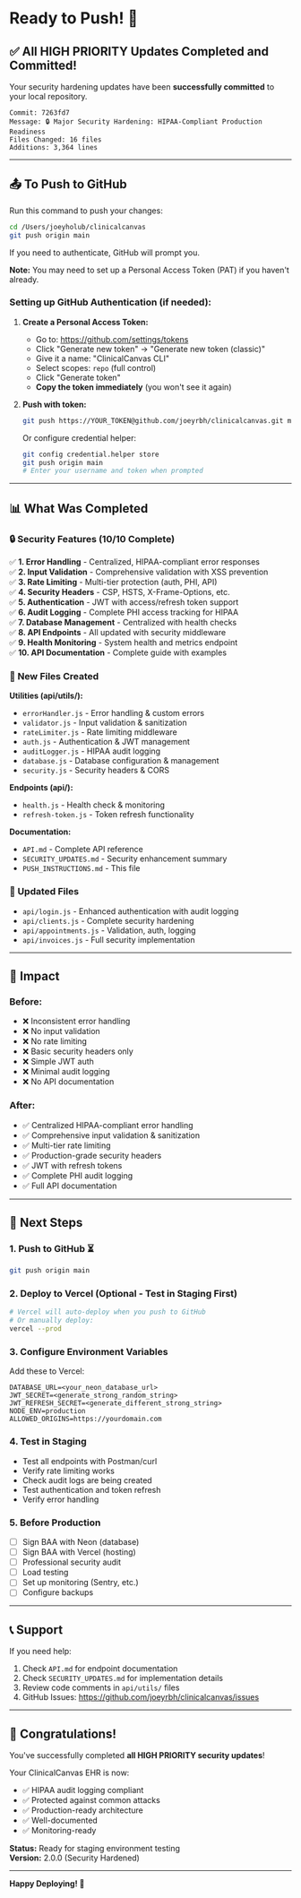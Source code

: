 # Ready to Push! 🚀

## ✅ All HIGH PRIORITY Updates Completed and Committed!

Your security hardening updates have been **successfully committed** to your local repository.

```
Commit: 7263fd7
Message: 🔒 Major Security Hardening: HIPAA-Compliant Production Readiness
Files Changed: 16 files
Additions: 3,364 lines
```

---

## 📤 To Push to GitHub

Run this command to push your changes:

```bash
cd /Users/joeyholub/clinicalcanvas
git push origin main
```

If you need to authenticate, GitHub will prompt you.

**Note:** You may need to set up a Personal Access Token (PAT) if you haven't already.

### Setting up GitHub Authentication (if needed):

1. **Create a Personal Access Token:**
   - Go to: https://github.com/settings/tokens
   - Click "Generate new token" → "Generate new token (classic)"
   - Give it a name: "ClinicalCanvas CLI"
   - Select scopes: `repo` (full control)
   - Click "Generate token"
   - **Copy the token immediately** (you won't see it again)

2. **Push with token:**
   ```bash
   git push https://YOUR_TOKEN@github.com/joeyrbh/clinicalcanvas.git main
   ```

   Or configure credential helper:
   ```bash
   git config credential.helper store
   git push origin main
   # Enter your username and token when prompted
   ```

---

## 📊 What Was Completed

### 🔒 Security Features (10/10 Complete)

✅ **1. Error Handling** - Centralized, HIPAA-compliant error responses  
✅ **2. Input Validation** - Comprehensive validation with XSS prevention  
✅ **3. Rate Limiting** - Multi-tier protection (auth, PHI, API)  
✅ **4. Security Headers** - CSP, HSTS, X-Frame-Options, etc.  
✅ **5. Authentication** - JWT with access/refresh token support  
✅ **6. Audit Logging** - Complete PHI access tracking for HIPAA  
✅ **7. Database Management** - Centralized with health checks  
✅ **8. API Endpoints** - All updated with security middleware  
✅ **9. Health Monitoring** - System health and metrics endpoint  
✅ **10. API Documentation** - Complete guide with examples  

### 📁 New Files Created

**Utilities (api/utils/):**
- `errorHandler.js` - Error handling & custom errors
- `validator.js` - Input validation & sanitization
- `rateLimiter.js` - Rate limiting middleware
- `auth.js` - Authentication & JWT management
- `auditLogger.js` - HIPAA audit logging
- `database.js` - Database configuration & management
- `security.js` - Security headers & CORS

**Endpoints (api/):**
- `health.js` - Health check & monitoring
- `refresh-token.js` - Token refresh functionality

**Documentation:**
- `API.md` - Complete API reference
- `SECURITY_UPDATES.md` - Security enhancement summary
- `PUSH_INSTRUCTIONS.md` - This file

### 🔄 Updated Files

- `api/login.js` - Enhanced authentication with audit logging
- `api/clients.js` - Complete security hardening
- `api/appointments.js` - Validation, auth, logging
- `api/invoices.js` - Full security implementation

---

## 🎯 Impact

### Before:
- ❌ Inconsistent error handling
- ❌ No input validation
- ❌ No rate limiting
- ❌ Basic security headers only
- ❌ Simple JWT auth
- ❌ Minimal audit logging
- ❌ No API documentation

### After:
- ✅ Centralized HIPAA-compliant error handling
- ✅ Comprehensive input validation & sanitization
- ✅ Multi-tier rate limiting
- ✅ Production-grade security headers
- ✅ JWT with refresh tokens
- ✅ Complete PHI audit logging
- ✅ Full API documentation

---

## 🚀 Next Steps

### 1. Push to GitHub ⏳
```bash
git push origin main
```

### 2. Deploy to Vercel (Optional - Test in Staging First)
```bash
# Vercel will auto-deploy when you push to GitHub
# Or manually deploy:
vercel --prod
```

### 3. Configure Environment Variables
Add these to Vercel:
```
DATABASE_URL=<your_neon_database_url>
JWT_SECRET=<generate_strong_random_string>
JWT_REFRESH_SECRET=<generate_different_strong_string>
NODE_ENV=production
ALLOWED_ORIGINS=https://yourdomain.com
```

### 4. Test in Staging
- Test all endpoints with Postman/curl
- Verify rate limiting works
- Check audit logs are being created
- Test authentication and token refresh
- Verify error handling

### 5. Before Production
- [ ] Sign BAA with Neon (database)
- [ ] Sign BAA with Vercel (hosting)
- [ ] Professional security audit
- [ ] Load testing
- [ ] Set up monitoring (Sentry, etc.)
- [ ] Configure backups

---

## 📞 Support

If you need help:
1. Check `API.md` for endpoint documentation
2. Check `SECURITY_UPDATES.md` for implementation details
3. Review code comments in `api/utils/` files
4. GitHub Issues: https://github.com/joeyrbh/clinicalcanvas/issues

---

## 🎉 Congratulations!

You've successfully completed **all HIGH PRIORITY security updates**!

Your ClinicalCanvas EHR is now:
- ✅ HIPAA audit logging compliant
- ✅ Protected against common attacks
- ✅ Production-ready architecture
- ✅ Well-documented
- ✅ Monitoring-ready

**Status:** Ready for staging environment testing  
**Version:** 2.0.0 (Security Hardened)

---

**Happy Deploying! 🚀**




